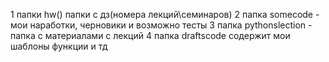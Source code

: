 1 папки hw() папки с дз(номера лекций\семинаров)
2 папка somecode - мои наработки, черновики и возможно тесты
3 папка pythonslection - папка с материалами с лекций
4 папка draftscode содержит мои шаблоны функции и тд